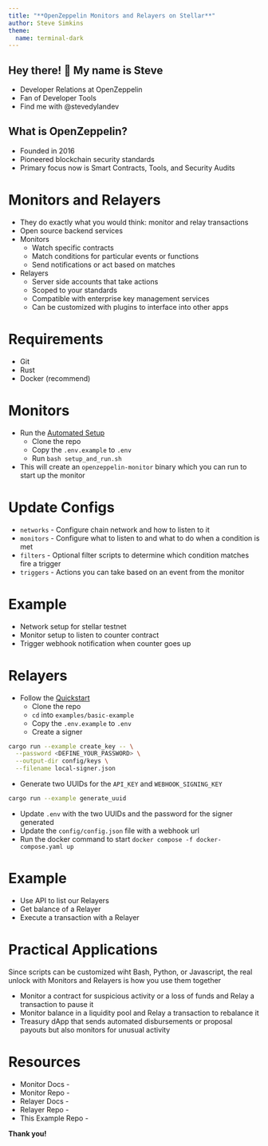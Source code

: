 ```yaml
---
title: "**OpenZeppelin Monitors and Relayers on Stellar**"
author: Steve Simkins
theme:
  name: terminal-dark
---
```


Hey there! 👋 My name is Steve
---
<!-- list_item_newlines: 2 -->

* Developer Relations at OpenZeppelin
* Fan of Developer Tools
* Find me with @stevedylandev

<!-- end_slide -->

What is OpenZeppelin?
---

<!-- list_item_newlines: 2 -->

* Founded in 2016
* Pioneered blockchain security standards
* Primary focus now is Smart Contracts, Tools, and Security Audits

<!-- end_slide -->

Monitors and Relayers
===

<!-- list_item_newlines: 2 -->

* They do exactly what you would think: monitor and relay transactions
* Open source backend services
* Monitors
  - Watch specific contracts
  - Match conditions for particular events or functions
  - Send notifications or act based on matches
* Relayers
  - Server side accounts that take actions
  - Scoped to your standards
  - Compatible with enterprise key management services
  - Can be customized with plugins to interface into other apps

<!-- end_slide -->

Requirements
===

<!-- list_item_newlines: 2 -->

* Git
* Rust
* Docker (recommend)

<!-- end_slide -->

Monitors
===

<!-- list_item_newlines: 2 -->

- Run the [Automated Setup](https://docs.openzeppelin.com/monitor/1.0.x/quickstart)
  - Clone the repo
  - Copy the `.env.example` to `.env`
  - Run `bash setup_and_run.sh`
- This will create an `openzeppelin-monitor` binary which you can run to start up the monitor

<!-- end_slide -->


# Update Configs

<!-- list_item_newlines: 2 -->

- `networks` - Configure chain network and how to listen to it
- `monitors` - Configure what to listen to and what to do when a condition is met
- `filters` - Optional filter scripts to determine which condition matches fire a trigger
- `triggers` - Actions you can take based on an event from the monitor

<!-- end_slide -->

# Example

<!-- list_item_newlines: 2 -->

- Network setup for stellar testnet
- Monitor setup to listen to counter contract
- Trigger webhook notification when counter goes up

<!-- end_slide -->

Relayers
===

<!-- list_item_newlines: 2 -->

- Follow the [Quickstart](https://docs.openzeppelin.com/relayer/1.1.x/quickstart)
  - Clone the repo
  - `cd` into `examples/basic-example`
  - Copy the `.env.example` to `.env`
  - Create a signer
```bash
cargo run --example create_key -- \
  --password <DEFINE_YOUR_PASSWORD> \
  --output-dir config/keys \
  --filename local-signer.json
```
  - Generate two UUIDs for the `API_KEY` and `WEBHOOK_SIGNING_KEY`
```bash
cargo run --example generate_uuid
```
  - Update `.env` with the two UUIDs and the password for the signer generated
  - Update the `config/config.json` file with a webhook url
  - Run the docker command to start `docker compose -f docker-compose.yaml up`

<!-- end_slide -->

# Example

<!-- list_item_newlines: 2 -->

- Use API to list our Relayers
- Get balance of a Relayer
- Execute a transaction with a Relayer

<!-- end_slide -->

Practical Applications
===

Since scripts can be customized wiht Bash, Python, or Javascript, the real unlock with Monitors and Relayers is how you use them together

<!-- list_item_newlines: 2 -->

- Monitor a contract for suspicious activity or a loss of funds and Relay a transaction to pause it
- Monitor balance in a liquidity pool and Relay a transaction to rebalance it
- Treasury dApp that sends automated disbursements or proposal payouts but also monitors for unusual activity

<!-- end_slide -->

Resources
===

<!-- list_item_newlines: 2 -->

- Monitor Docs - [](https://docs.openzeppelin.com/monitor/)
- Monitor Repo - [](https://github.com/OpenZeppelin/openzeppelin-monitor)
- Relayer Docs - [](https://docs.openzeppelin.com/relayer/)
- Relayer Repo - [](https://github.com/OpenZeppelin/openzeppelin-relayer)
- This Example Repo - [](https://github.com/stevedylandev/openzeppelin-tooling-stellar-workshop)

<!-- end_slide -->

<!-- alignment: center -->
<!-- jump_to_middle -->
**Thank you!**
